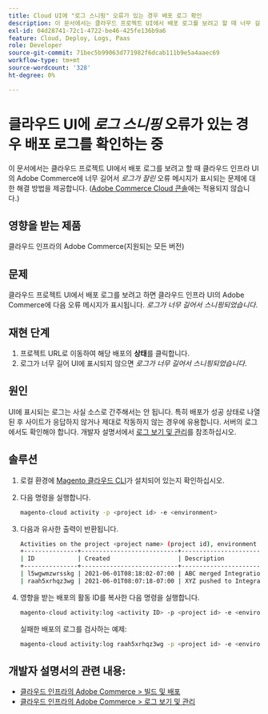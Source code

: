 ```yaml
---
title: Cloud UI에 "로그 스니핑" 오류가 있는 경우 배포 로그 확인
description: 이 문서에서는 클라우드 프로젝트 UI에서 배포 로그를 보려고 할 때 너무 길어서* 클라우드 인프라 UI의 Adobe Commerce에 *로그가 잘린* 오류 메시지가 표시되는 문제에 대한 해결 방법을 제공합니다.
exl-id: 04d28741-72c1-4722-be46-425fe136b9a6
feature: Cloud, Deploy, Logs, Paas
role: Developer
source-git-commit: 71bec5b99063d771982f6dcab111b9e5a4aaec69
workflow-type: tm+mt
source-wordcount: '328'
ht-degree: 0%

---
```


# 클라우드 UI에 *로그 스니핑* 오류가 있는 경우 배포 로그를 확인하는 중

이 문서에서는 클라우드 프로젝트 UI에서 배포 로그를 보려고 할 때 클라우드 인프라 UI의 Adobe Commerce에 너무 길어서 *로그가 잘린* 오류 메시지가 표시되는 문제에 대한 해결 방법을 제공합니다. ([Adobe Commerce Cloud 콘솔](https://console.adobecommerce.com/)에는 적용되지 않습니다.)

## 영향을 받는 제품

클라우드 인프라의 Adobe Commerce(지원되는 모든 버전)

## 문제

클라우드 프로젝트 UI에서 배포 로그를 보려고 하면 클라우드 인프라 UI의 Adobe Commerce에 다음 오류 메시지가 표시됩니다. *로그가 너무 길어서 스니핑되었습니다*.

## 재현 단계

1. 프로젝트 URL로 이동하여 해당 배포의 **상태**&#x200B;를 클릭합니다.
1. 로그가 너무 길어 UI에 표시되지 않으면 *로그가 너무 길어서 스니핑되었습니다*.

## 원인

UI에 표시되는 로그는 사실 소스로 간주해서는 안 됩니다. 특히 배포가 성공 상태로 나열된 후 사이트가 응답하지 않거나 제대로 작동하지 않는 경우에 유용합니다. 서버의 로그에서도 확인해야 합니다. 개발자 설명서에서 [로그 보기 및 관리](https://experienceleague.adobe.com/docs/commerce-cloud-service/user-guide/develop/test/log-locations.html)를 참조하십시오.

## 솔루션

1. 로컬 환경에 [Magento 클라우드 CLI](https://experienceleague.adobe.com/docs/commerce-cloud-service/user-guide/dev-tools/cloud-cli.html)가 설치되어 있는지 확인하십시오.
1. 다음 명령을 실행합니다.

   ```bash
   magento-cloud activity -p <project id> -e <environment>
   ```

1. 다음과 유사한 출력이 반환됩니다.

   ```bash
   Activities on the project <project name> (project id), environment <environment>:
   +---------------+---------------------------+-------------------------------------+----------+----------+---------+
   | ID            | Created                   | Description                         | Progress | State    | Result  |
   +---------------+---------------------------+-------------------------------------+----------+----------+---------+
   | l5wgwmzwrsskg | 2021-06-01T08:18:02-07:00 | ABC merged Integration into Staging | 100%     | complete | success |
   | raah5xrhqz3wg | 2021-06-01T08:07:18-07:00 | XYZ pushed to Integration           | 100%     | complete | failure |
   ```

1. 영향을 받는 배포의 활동 ID를 복사한 다음 명령을 실행합니다.

   ```bash
   magento-cloud activity:log <activity ID> -p <project id> -e <environment>
   ```

   실패한 배포의 로그를 검사하는 예제:

   ```bash
   magento-cloud activity:log raah5xrhqz3wg -p <project id> -e <environment>
   ```

## 개발자 설명서의 관련 내용:

* [클라우드 인프라의 Adobe Commerce > 빌드 및 배포](https://experienceleague.adobe.com/docs/commerce-cloud-service/user-guide/configure/env/configure-env-yaml.html)
* [클라우드 인프라의 Adobe Commerce > 로그 보기 및 관리](https://experienceleague.adobe.com/docs/commerce-cloud-service/user-guide/develop/test/log-locations.html)
